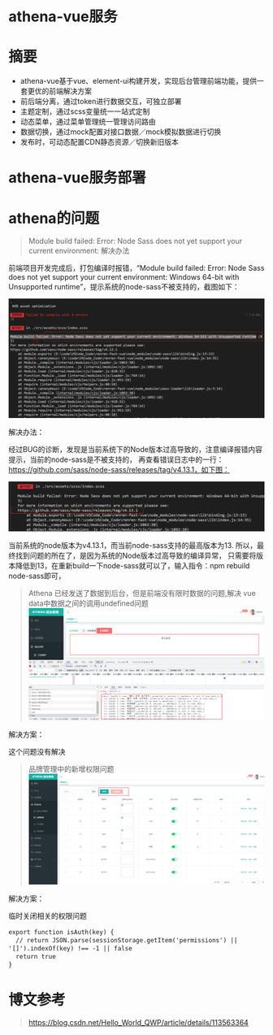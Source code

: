 # athena-vue服务

# 摘要
- athena-vue基于vue、element-ui构建开发，实现后台管理前端功能，提供一套更优的前端解决方案
- 前后端分离，通过token进行数据交互，可独立部署
- 主题定制，通过scss变量统一一站式定制
- 动态菜单，通过菜单管理统一管理访问路由
- 数据切换，通过mock配置对接口数据／mock模拟数据进行切换
- 发布时，可动态配置CDN静态资源／切换新旧版本

# athena-vue服务部署


# athena的问题

> Module build failed: Error: Node Sass does not yet support your current environment: 解决办法

前端项目开发完成后，打包编译时报错，“Module build failed: Error: Node Sass does not yet support your current environment:
Windows 64-bit with Unsupported runtime”，提示系统的node-sass不被支持的，截图如下：

![img.png](images/部署.png)

解决办法：

经过BUG的诊断，发现是当前系统下的Node版本过高导致的，注意编译报错内容提示，当前的node-sass是不被支持的，
再查看错误日志中的一行：https://github.com/sass/node-sass/releases/tag/v4.13.1，如下图：

![img.png](images/vue-error.png)

当前系统的node版本为v4.13.1，而当前node-sass支持的最高版本为13.
所以，最终找到问题的所在了，是因为系统的Node版本过高导致的编译异常，
只需要将版本降低到13，在重新build一下node-sass就可以了，输入指令：npm rebuild node-sass即可，

> Athena 已经发送了数据到后台，但是前端没有限时数据的问题,解决 vue data中数据之间的调用undefined问题
> ![img.png](img.png)

解决方案：

这个问题没有解决

> 品牌管理中的新增权限问题
> ![img_1.png](images/brand-add-update.png)

解决方案：

临时关闭相关的权限问题
```shell
export function isAuth(key) {
  // return JSON.parse(sessionStorage.getItem('permissions') || '[]').indexOf(key) !== -1 || false
  return true
}

```

# 博文参考

> https://blog.csdn.net/Hello_World_QWP/article/details/113563364

